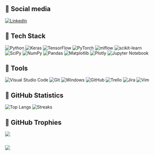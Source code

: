 ## 🔧 Social media
[![LinkedIn](https://img.shields.io/badge/linkedin-%230077B5.svg?style=for-the-badge&logo=linkedin&logoColor=white)](https://linkedin.com/in/mariusz-andziak-b72aa222a) 

## 🔧 Tech Stack
![Python](https://img.shields.io/badge/python-3670A0?style=for-the-badge&logo=python&logoColor=ffdd54)
![Keras](https://img.shields.io/badge/Keras-%23D00000.svg?style=for-the-badge&logo=Keras&logoColor=white)
![TensorFlow](https://img.shields.io/badge/TensorFlow-%23FF6F00.svg?style=for-the-badge&logo=TensorFlow&logoColor=white)
![PyTorch](https://img.shields.io/badge/PyTorch-%23EE4C2C.svg?style=for-the-badge&logo=PyTorch&logoColor=white)
![mlflow](https://img.shields.io/badge/mlflow-%23d9ead3.svg?style=for-the-badge&logo=numpy&logoColor=blue)
![scikit-learn](https://img.shields.io/badge/scikit--learn-%23F7931E.svg?style=for-the-badge&logo=scikit-learn&logoColor=white)
![SciPy](https://img.shields.io/badge/SciPy-%230C55A5.svg?style=for-the-badge&logo=scipy&logoColor=%white)
![NumPy](https://img.shields.io/badge/numpy-%23013243.svg?style=for-the-badge&logo=numpy&logoColor=white)
![Pandas](https://img.shields.io/badge/pandas-%23150458.svg?style=for-the-badge&logo=pandas&logoColor=white)
![Matplotlib](https://img.shields.io/badge/Matplotlib-%23ffffff.svg?style=for-the-badge&logo=Matplotlib&logoColor=black)
![Plotly](https://img.shields.io/badge/Plotly-%233F4F75.svg?style=for-the-badge&logo=plotly&logoColor=white)
![Jupyter Notebook](https://img.shields.io/badge/jupyter-%23FA0F00.svg?style=for-the-badge&logo=jupyter&logoColor=white)

## 🔧 Tools
![Visual Studio Code](https://img.shields.io/badge/Visual%20Studio%20Code-0078d7.svg?style=for-the-badge&logo=visual-studio-code&logoColor=white)
![Git](https://img.shields.io/badge/git-%23F05033.svg?style=for-the-badge&logo=git&logoColor=white)
![Windows](https://img.shields.io/badge/Windows-0078D6?style=for-the-badge&logo=windows&logoColor=white)
![GitHub](https://img.shields.io/badge/github-%23121011.svg?style=for-the-badge&logo=github&logoColor=white)
![Trello](https://img.shields.io/badge/Trello-%23026AA7.svg?style=for-the-badge&logo=Trello&logoColor=white)
![Jira](https://img.shields.io/badge/jira-%230A0FFF.svg?style=for-the-badge&logo=jira&logoColor=white)
![Vim](https://img.shields.io/badge/VIM-%2311AB00.svg?style=for-the-badge&logo=vim&logoColor=white)

## 🔧 GitHub Statistics
![Top Langs](https://github-readme-stats.vercel.app/api/top-langs/?username=MariuszAndziak&hide=TeX&layout=compact&theme=transparent&text_color=FFFFFF&hide_border=true&title_color=FFFFFF&icon_color=FFFFFF) ![Streaks](https://github-readme-streak-stats.herokuapp.com/?user=MariuszAndziak&theme=transparent&hide_border=true&ring=FFFFFF&fire=FFFFFF&currStreakNum=FFFFFF&sideNums=FFFFFF&currStreakLabel=FFFFFF&sideLabels=FFFFFF&dates=FFFFFF)<br/>

## 🔧 GitHub Trophies
![](https://github-profile-trophy.vercel.app/?username=MariuszAndziak&theme=buddhism&no-frame=true&no-bg=true&margin-w=4&title=Commits,PullRequest,Repositories,Issues)

##
[![](https://visitcount.itsvg.in/api?id=MariuszAndziak&icon=0&color=12&pretty=true)](https://visitcount.itsvg.in)

